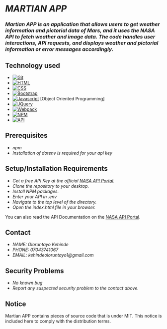 # _MARTIAN APP_
### _Martian APP is an application that allows users to get weather information and pictorial data of Mars, and it uses the NASA API to fetch weather and image data. The code handles user interactions, API requests, and displays weather and pictorial information or error messages accordingly._

## Technology used
* [![Git][Git.com]][Git-url]
* [![HTML][HTML.com]][HTML-url]
* [![CSS][CSS.com]][CSS-url]
* [![Bootstrap][Bootstrap.com]][Bootstrap-url]
* [![Javascript][Javascript.com]][Javascript-url] [Object Oriented Programming]
* [![JQuery][JQuery.com]][JQuery-url]
* [![Webpack][Webpack.com]][Webpack-url]
* [![NPM][NPM.com]][NPM-url]
* [![API][API.com]][API-url]

## Prerequisites
* _npm_
* _Installation of dotenv is required for your api key_

## Setup/Installation Requirements
* _Get a free API Key at the official [NASA API Portal](https://api.nasa.gov/)._
* _Clone the repository to your desktop._
* _Install NPM packages._
* _Enter your API in .env_
* _Navigate to the top level of the directory._
* _Open the index.html file in your browser._

 You can also read the API Documentation on the [NASA API Portal](https://api.nasa.gov/).

## Contact
* _NAME: Oloruntayo Kehinde_
* _PHONE: 07043741067_
* _EMAIL: kehindeoloruntayo1@gmail.com_

## Security Problems
* _No known bug_
* _Report any suspected security problem to the contact above._

## Notice
Martian APP contains pieces of source code that is under MIT. This notice is included here to comply with the distribution terms.


<!-- MARKDOWN LINKS & IMAGES -->
<!-- https://www.markdownguide.org/basic-syntax/#reference-style-links -->
[Git.com]: https://img.shields.io/badge/Git-df0e0e?style=for-the-badge&logo=Git&logoColor=white
[Git-url]: https://git-scm.com
[HTML.com]: https://img.shields.io/badge/HTML-e48f0f?style=for-the-badge&logo=HTML5&logoColor=white
[HTML-url]: https://developer.mozilla.org/en-US/docs/Web/HTML
[CSS.com]: https://img.shields.io/badge/CSS-d5e221?style=for-the-badge&logo=CSS3&logoColor=white
[CSS-url]: https://developer.mozilla.org/en-US/docs/Web/CSS
[Bootstrap.com]: https://img.shields.io/badge/Bootstrap-563D7C?style=for-the-badge&logo=bootstrap&logoColor=white
[Bootstrap-url]: https://getbootstrap.com
[Javascript.com]: https://img.shields.io/badge/javascript-222121?style=for-the-badge&logo=javascript&logoColor=white
[Javascript-url]: https://developer.mozilla.org/en-US/docs/Web/javascript
[JQuery.com]: https://img.shields.io/badge/jQuery-0769AD?style=for-the-badge&logo=jquery&logoColor=white
[JQuery-url]: https://jquery.com
[Webpack.com]: https://img.shields.io/badge/Webpack-057731?style=for-the-badge&logo=Webpack&logoColor=white
[Webpack-url]: https://webpack.js.org
[NPM.com]: https://img.shields.io/badge/NPM-175674?style=for-the-badge&logo=NPM&logoColor=white
[NPM-url]: https://www.npmjs.com
[API.com]: https://img.shields.io/badge/Api-df0e0e?style=for-the-badge&logo=apifox&logoColor=white
[API-url]: https://developer.mozilla.org/en-US/docs/Learn/JavaScript/Client-side_web_APIs/Introduction